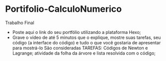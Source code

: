 # Portifolio-CalculoNumerico

Trabalho Final

- Poste aqui o link do seu portfólio utilizando a plataforma Hexo;
- Grave o vídeo de até 5 minutos que o explique, mostre suas tarefas, seu código (a interface do código) e tudo o que você gostaria de apresentar para mostrá-lo
São consideradas TAREFAS: Códigos de Newton e Lagrange; atividade da folha da árvore e lista resolvida com o código;
